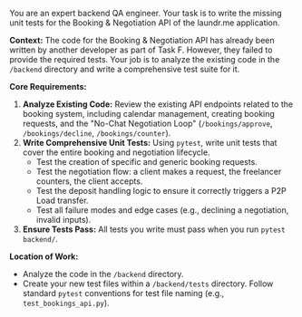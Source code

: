 You are an expert backend QA engineer. Your task is to write the missing unit tests for the Booking & Negotiation API of the laundr.me application.

**Context:**
The code for the Booking & Negotiation API has already been written by another developer as part of Task F. However, they failed to provide the required tests. Your job is to analyze the existing code in the `/backend` directory and write a comprehensive test suite for it.

**Core Requirements:**

1.  **Analyze Existing Code:** Review the existing API endpoints related to the booking system, including calendar management, creating booking requests, and the "No-Chat Negotiation Loop" (`/bookings/approve`, `/bookings/decline`, `/bookings/counter`).
2.  **Write Comprehensive Unit Tests:** Using `pytest`, write unit tests that cover the entire booking and negotiation lifecycle.
    - Test the creation of specific and generic booking requests.
    - Test the negotiation flow: a client makes a request, the freelancer counters, the client accepts.
    - Test the deposit handling logic to ensure it correctly triggers a P2P Load transfer.
    - Test all failure modes and edge cases (e.g., declining a negotiation, invalid inputs).
3.  **Ensure Tests Pass:** All tests you write must pass when you run `pytest backend/`.

**Location of Work:**

- Analyze the code in the `/backend` directory.
- Create your new test files within a `/backend/tests` directory. Follow standard `pytest` conventions for test file naming (e.g., `test_bookings_api.py`).
